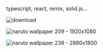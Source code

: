 typescript, react, remix, solid.js...

![download](https://user-images.githubusercontent.com/49603590/182013635-7795d582-54b1-4d25-a81d-5879d7fa6fad.jpeg)


![naruto wallpaper 209 - 1920x1080](https://user-images.githubusercontent.com/49603590/181182796-12019d1f-97de-4ef1-ad11-e47caf4bb25d.jpg)


![naruto wallpaper 238 - 2880x1800](https://user-images.githubusercontent.com/49603590/181071766-7feed61e-6537-4043-acf3-e779e6b8e71d.jpg)
